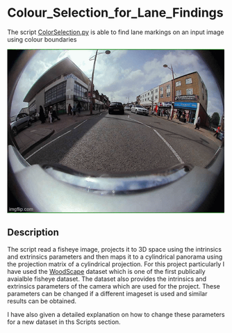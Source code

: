 # Colour_Selection_for_Lane_Findings

The script [ColorSelection.py](https://github.com/hamza9305/Colour_Selection_for_Lane_Findings/blob/main/ColorSelection.py) is able to find lane markings on an input image using colour boundaries 

 

![conversion](https://github.com/hamza9305/Fisheye-to-Cylindrical/blob/main/data/conversion.gif)

 

## Description

The script read a fisheye image, projects it to 3D space using the intrinsics and extrinsics parameters and then maps it to a cylindrical panorama using the projection matrix of a cylindrical projection. For this project particularly I have used the [WoodScape](https://github.com/valeoai/WoodScape) dataset which is one of the first publically avaialble fisheye dataset. The dataset also provides the intrinsics and extrinsics parameters of the camera which are used for the project. These parameters can be changed if a different imageset is used and similar results can be obtained.

 

I have also given a detailed explanation on how to change these parameters for a new dataset in ths Scripts section.
